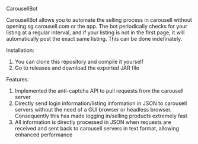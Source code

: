 CarousellBot

CarousellBot allows you to automate the selling process in carousell without opening sg.carousell.com or the app. The bot periodically checks for your listing at a regular interval, and if your listing is not in the first page, it will automatically post the exact same listing. This can be done indefinately.

Installation:

1) You can clone this repository and compile it yourself
2) Go to releases and download the exported JAR file

Features:
1) Implemented the anti-captcha API to pull requests from the carousell server
2) Directly send login information/listing information in JSON to carousell servers without the need of a GUI browser or headless browser. Consequently this has made logging in/selling products extremely fast
3) All information is directly processed in JSON when requests are received and sent back to carousell servers in text format, allowing enhanced performance

